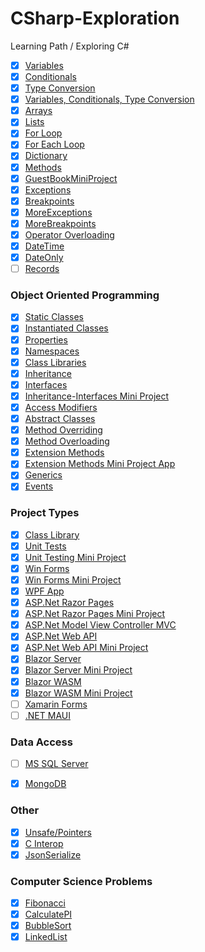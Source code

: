 # CSharp-Exploration
Learning Path / Exploring C#

- [x] [Variables](Basics/Variables)
- [x] [Conditionals](Basics/Conditionals)
- [x] [Type Conversion](Basics/TypeConversion) 
- [x] [Variables, Conditionals, Type Conversion](Basics/VariablesAndConditionalsMiniProject) 
- [x] [Arrays](Basics/Arrays)
- [x] [Lists](Basics/Lists)
- [x] [For Loop](Basics/ForLoop)
- [x] [For Each Loop](Basics/ForEachLoops)
- [x] [Dictionary](Basics/Dictionary)
- [x] [Methods](Basics/Methods)
- [x] [GuestBookMiniProject](Basics/GuestBookMiniProject) 
- [x] [Exceptions](Basics/Exceptions)
- [x] [Breakpoints](Basics/Breakpoints)
- [x] [MoreExceptions](Basics/MoreExceptions)
- [x] [MoreBreakpoints](Basics/MoreBreakpoints)
- [x] [Operator Overloading](Basics/OperatorOverloading)
- [x] [DateTime](Basics/DateTime)
- [x] [DateOnly](Basics/DateOnly)
- [ ] [Records]()

### Object Oriented Programming
- [x] [Static Classes](Object%20Oriented%20Programming/StaticClasses)
- [x] [Instantiated Classes](Object%20Oriented%20Programming/InstantiatedClasses)
- [x] [Properties](Object%20Oriented%20Programming/Properties)
- [x] [Namespaces](Object%20Oriented%20Programming/Namespaces) 
- [x] [Class Libraries](Object%20Oriented%20Programming/ClassLibrary)
- [x] [Inheritance](Object%20Oriented%20Programming/Inheritance)
- [x] [Interfaces](Object%20Oriented%20Programming/Interfaces)
- [x] [Inheritance-Interfaces Mini Project](Object%20Oriented%20Programming/Inheritance-InterfacesMiniProject)
- [x] [Access Modifiers](Object%20Oriented%20Programming/AccessModifiers)
- [x] [Abstract Classes](Object%20Oriented%20Programming/Abstract%20Classes)
- [x] [Method Overriding](Object%20Oriented%20Programming/MethodOverriding)
- [x] [Method Overloading](Object%20Oriented%20Programming/MethodOverloading)
- [x] [Extension Methods](Object%20Oriented%20Programming/ExtensionMethods)
- [x] [Extension Methods Mini Project App](Object%20Oriented%20Programming/ExtensionMethodsMiniProjectApp)
- [x] [Generics](Object%20Oriented%20Programming/Generics)
- [x] [Events](Object%20Oriented%20Programming/Events)

### Project Types
- [x] [Class Library](Project%20Types/Class%20Library)
- [x] [Unit Tests](Project%20Types/UnitTesting)
- [x] [Unit Testing Mini Project](Project%20Types/UnitTestingMiniProjectApp)
- [x] [Win Forms](Project%20Types/HelloUserApp)
- [x] [Win Forms Mini Project](Project%20Types/WinFormMiniProjectApp)
- [x] [WPF App](Project%20Types/WPFHelloUserApp)
- [x] [ASP.Net Razor Pages](Project%20Types/HelloUserRazorPagesApp)
- [x] [ASP.Net Razor Pages Mini Project](Project%20Types/RazorPagesMiniProjectApp)
- [x] [ASP.Net Model View Controller MVC](Project%20Types/MVCApp)
- [x] [ASP.Net Web API](Project%20Types/HelloUserWebAPI)
- [x] [ASP.Net Web API Mini Project](Project%20Types/WebAPIMiniProjectApp/)
- [x] [Blazor Server](Project%20Types/BlazorServerMessageWallApp/)
- [x] [Blazor Server Mini Project](Project%20Types/BlazorServerMiniProjectApp/)
- [x] [Blazor WASM](Project%20Types/BlazorWasmNameWallApp/)
- [x] [Blazor WASM Mini Project](Project%20Types/BlazorWasmMiniProjectApp/)
- [ ] [Xamarin Forms](Project%20Types/ShoppingListApp)
- [ ] [.NET MAUI]()

### Data Access
- [ ] [MS SQL Server](Data%20Access/RelationalDBSolution)
- [x] [MongoDB](Data%20Access/MongoDB)


### Other
- [x] [Unsafe/Pointers](Object%20Oriented%20Programming/UnsafePointers)
- [X] [C Interop](Other/CInterop)
- [x] [JsonSerialize](Other/JsonSerialize)

### Computer Science Problems
- [x] [Fibonacci](CSProblems/Fibonacci)
- [x] [CalculatePI](CSProblems/Calculate%20PI)
- [x] [BubbleSort](CSProblems/BubbleSort)
- [x] [LinkedList](CSProblems/LinkedList) 
